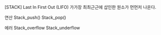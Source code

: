 [STACK]
	Last In First Out (LIFO)
	가가장 최최근근에  삽인한 원소가 먼먼저  나온다.

연산
	Stack_push()
	Stack_pop()

에러
	Stack_overflow
	Stack_underflow